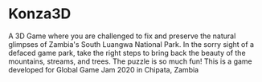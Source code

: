 # Konza3D
A 3D Game where you are challenged to fix and preserve the natural glimpses of Zambia's South Luangwa National Park. In the sorry sight of a defaced game park, take the right steps to bring back the beauty of the mountains, streams, and trees. The puzzle is so much fun! This is a game developed for Global Game Jam 2020 in Chipata, Zambia
